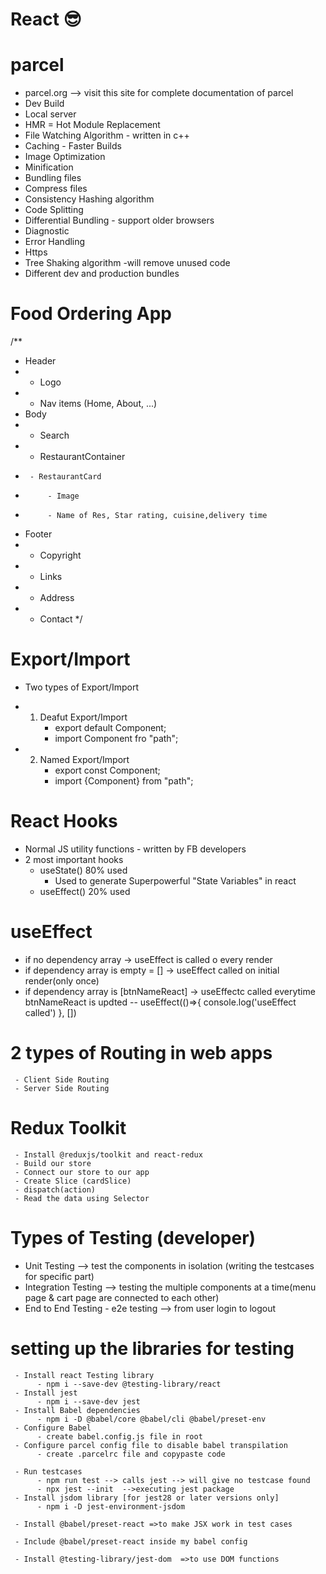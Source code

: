 # React 😎

# parcel
- parcel.org --> visit this site for complete documentation of parcel
- Dev Build
- Local server
- HMR = Hot Module Replacement
- File Watching Algorithm - written in c++
- Caching - Faster Builds 
- Image Optimization
- Minification
- Bundling files
- Compress files
- Consistency Hashing algorithm
- Code Splitting
- Differential Bundling - support older browsers
- Diagnostic
- Error Handling
- Https
- Tree Shaking algorithm -will remove unused code
- Different dev and production bundles




# Food Ordering App
/**
 * Header
 *  - Logo
 *  - Nav items (Home, About, ...)
 * Body
 *  - Search
 *  - RestaurantContainer
 *      - RestaurantCard
 *          - Image
 *          - Name of Res, Star rating, cuisine,delivery time
 * Footer
 *  - Copyright
 *  - Links
 *  - Address
 *  - Contact
 */


# Export/Import
- Two types of Export/Import

- 1. Deafut Export/Import
     - export default Component;
     - import Component fro "path";
    
- 2. Named Export/Import
     - export const Component;
     - import {Component} from "path";



# React Hooks
- Normal JS utility functions - written by FB developers
- 2 most important hooks
     - useState() 80% used
          - Used to generate Superpowerful "State Variables" in react
     - useEffect() 20% used


# useEffect
  - if no dependency array -> useEffect is called o every render
  - if dependency array is empty = [] -> useEffect called on initial render(only once)
  - if dependency array is [btnNameReact] -> useEffectc called everytime btnNameReact is updted
     -- useEffect(()=>{
          console.log('useEffect called')
        }, [])



# 2 types of Routing in web apps
     - Client Side Routing
     - Server Side Routing



# Redux Toolkit
     - Install @reduxjs/toolkit and react-redux
     - Build our store
     - Connect our store to our app
     - Create Slice (cardSlice)
     - dispatch(action)
     - Read the data using Selector


# Types of Testing (developer)
  - Unit Testing --> test the components in  isolation (writing the testcases for specific part)
  - Integration Testing --> testing the multiple components at a time(menu page & cart page are connected to each other)
  - End to End Testing - e2e testing  --> from user login to logout 


# setting up the libraries for testing
     - Install react Testing library
          - npm i --save-dev @testing-library/react
     - Install jest
          - npm i --save-dev jest
     - Install Babel dependencies
          - npm i -D @babel/core @babel/cli @babel/preset-env
     - Configure Babel
          - create babel.config.js file in root
     - Configure parcel config file to disable babel transpilation
          - create .parcelrc file and copypaste code
     
     - Run testcases
          - npm run test --> calls jest --> will give no testcase found
          - npx jest --init  -->executing jest package
     - Install jsdom library [for jest28 or later versions only]
          - npm i -D jest-environment-jsdom

     - Install @babel/preset-react =>to make JSX work in test cases

     - Include @babel/preset-react inside my babel config

     - Install @testing-library/jest-dom  =>to use DOM functions




